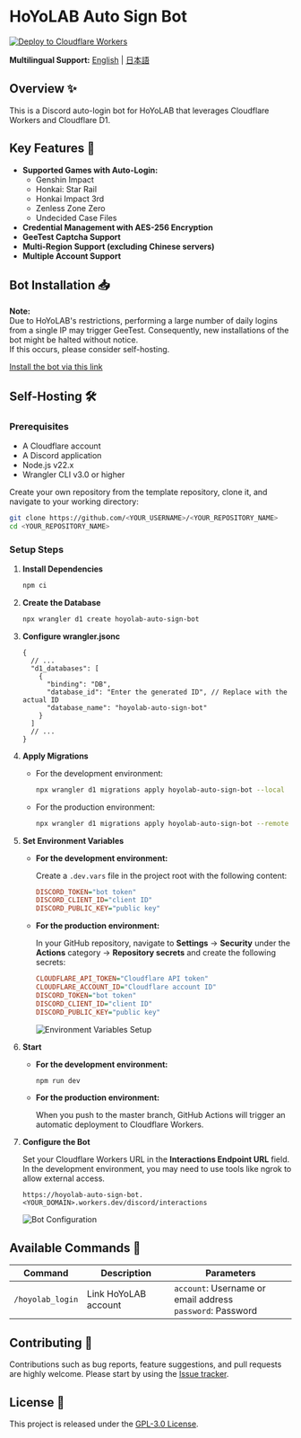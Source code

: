 # HoYoLAB Auto Sign Bot

[![Deploy to Cloudflare Workers](https://deploy.workers.cloudflare.com/button)](https://deploy.workers.cloudflare.com/?url=https://github.com/Lqm1/hoyolab-auto-sign-bot)

**Multilingual Support:** [English](README.md) | [日本語](README_JA.md)

## Overview ✨

This is a Discord auto-login bot for HoYoLAB that leverages Cloudflare Workers and Cloudflare D1.

## Key Features 🚀

- **Supported Games with Auto-Login:**
  - Genshin Impact
  - Honkai: Star Rail
  - Honkai Impact 3rd
  - Zenless Zone Zero
  - Undecided Case Files
- **Credential Management with AES-256 Encryption**
- **GeeTest Captcha Support**
- **Multi-Region Support (excluding Chinese servers)**
- **Multiple Account Support**

## Bot Installation 📥

**Note:**  
Due to HoYoLAB's restrictions, performing a large number of daily logins from a single IP may trigger GeeTest. Consequently, new installations of the bot might be halted without notice.  
If this occurs, please consider self-hosting.

[Install the bot via this link](https://discord.com/oauth2/authorize?client_id=1346129900741984307)

## Self-Hosting 🛠️

### Prerequisites

- A Cloudflare account
- A Discord application
- Node.js v22.x
- Wrangler CLI v3.0 or higher

Create your own repository from the template repository, clone it, and navigate to your working directory:

```bash
git clone https://github.com/<YOUR_USERNAME>/<YOUR_REPOSITORY_NAME>
cd <YOUR_REPOSITORY_NAME>
```

### Setup Steps

1. **Install Dependencies**

   ```bash
   npm ci
   ```

2. **Create the Database**

   ```bash
   npx wrangler d1 create hoyolab-auto-sign-bot
   ```

3. **Configure wrangler.jsonc**

   ```jsonc
   {
     // ...
     "d1_databases": [
       {
         "binding": "DB",
         "database_id": "Enter the generated ID", // Replace with the actual ID
         "database_name": "hoyolab-auto-sign-bot"
       }
     ]
     // ...
   }
   ```

4. **Apply Migrations**

   - For the development environment:
     ```bash
     npx wrangler d1 migrations apply hoyolab-auto-sign-bot --local
     ```
   - For the production environment:
     ```bash
     npx wrangler d1 migrations apply hoyolab-auto-sign-bot --remote
     ```

5. **Set Environment Variables**

   - **For the development environment:**

     Create a `.dev.vars` file in the project root with the following content:

     ```ini
     DISCORD_TOKEN="bot token"
     DISCORD_CLIENT_ID="client ID"
     DISCORD_PUBLIC_KEY="public key"
     ```

   - **For the production environment:**

     In your GitHub repository, navigate to **Settings** → **Security** under the **Actions** category → **Repository secrets** and create the following secrets:

     ```ini
     CLOUDFLARE_API_TOKEN="Cloudflare API token"
     CLOUDFLARE_ACCOUNT_ID="Cloudflare account ID"
     DISCORD_TOKEN="bot token"
     DISCORD_CLIENT_ID="client ID"
     DISCORD_PUBLIC_KEY="public key"
     ```

     ![Environment Variables Setup](https://github.com/user-attachments/assets/e12b72c8-48d1-4107-b8ea-e164b8ddd8a2)

7. **Start**

   - **For the development environment:**
     ```bash
     npm run dev
     ```

   - **For the production environment:**

     When you push to the master branch, GitHub Actions will trigger an automatic deployment to Cloudflare Workers.

9. **Configure the Bot**

   Set your Cloudflare Workers URL in the **Interactions Endpoint URL** field. In the development environment, you may need to use tools like ngrok to allow external access.

   ```
   https://hoyolab-auto-sign-bot.<YOUR_DOMAIN>.workers.dev/discord/interactions
   ```

   ![Bot Configuration](https://github.com/user-attachments/assets/655ae2cb-6311-4a6b-9939-dd4f53aae011)

## Available Commands 🤖

| Command              | Description              | Parameters                                                                       |
|----------------------|--------------------------|----------------------------------------------------------------------------------|
| `/hoyolab_login`   | Link HoYoLAB account     | `account`: Username or email address<br>`password`: Password                  |

## Contributing 🤝

Contributions such as bug reports, feature suggestions, and pull requests are highly welcome. Please start by using the [Issue tracker](https://github.com/Lqm1/hoyolab-auto-sign-bot/issues).

## License 📜

This project is released under the [GPL-3.0 License](https://www.gnu.org/licenses/gpl-3.0).
